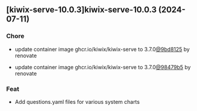 

## [kiwix-serve-10.0.3]kiwix-serve-10.0.3 (2024-07-11)

### Chore



- update container image ghcr.io/kiwix/kiwix-serve to 3.7.0[@9bd8125](https://github.com/9bd8125) by renovate

- update container image ghcr.io/kiwix/kiwix-serve to 3.7.0[@98479b5](https://github.com/98479b5) by renovate

### Feat



- Add questions.yaml files for various system charts